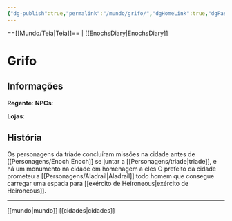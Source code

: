 ```yaml
---
{"dg-publish":true,"permalink":"/mundo/grifo/","dgHomeLink":true,"dgPassFrontmatter":false}
---
```



==[[Mundo/Teia|Teia]]== | [[EnochsDiary|EnochsDiary]] 

# Grifo


## Informações
**Regente**:
**NPCs**:

**Lojas**:

## História
Os personagens da tríade concluíram missões na cidade antes de [[Personagens/Enoch|Enoch]] se juntar a [[Personagens/triade|triade]], e há um monumento na cidade em homenagem a eles
O prefeito da cidade prometeu a [[Personagens/Aladrail|Aladrail]] todo homem que consegue carregar uma espada para [[exército de Heironeous|exército de Heironeous]].

---
[[mundo|mundo]] [[cidades|cidades]]